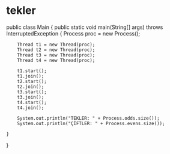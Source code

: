 # tekler
public class Main {
    public static void main(String[] args) throws InterruptedException {
        Process proc = new Process();

        Thread t1 = new Thread(proc);
        Thread t2 = new Thread(proc);
        Thread t3 = new Thread(proc);
        Thread t4 = new Thread(proc);

        t1.start();
        t1.join();
        t2.start();
        t2.join();
        t3.start();
        t3.join();
        t4.start();
        t4.join();

        System.out.println("TEKLER: " + Process.odds.size());
        System.out.println("ÇİFTLER: " + Process.evens.size());

    }
}

